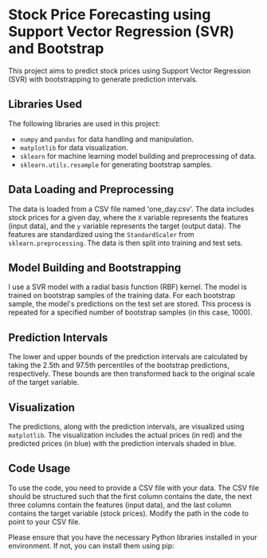 # Stock Price Forecasting using Support Vector Regression (SVR) and Bootstrap

This project aims to predict stock prices using Support Vector Regression (SVR) with bootstrapping to generate prediction intervals.

## Libraries Used

The following libraries are used in this project:

- `numpy` and `pandas` for data handling and manipulation.
- `matplotlib` for data visualization.
- `sklearn` for machine learning model building and preprocessing of data.
- `sklearn.utils.resample` for generating bootstrap samples.

## Data Loading and Preprocessing

The data is loaded from a CSV file named 'one_day.csv'. The data includes stock prices for a given day, where the `X` variable represents the features (input data), and the `y` variable represents the target (output data). The features are standardized using the `StandardScaler` from `sklearn.preprocessing`. The data is then split into training and test sets.

## Model Building and Bootstrapping

I use a SVR model with a radial basis function (RBF) kernel. The model is trained on bootstrap samples of the training data. For each bootstrap sample, the model's predictions on the test set are stored. This process is repeated for a specified number of bootstrap samples (in this case, 1000).

## Prediction Intervals

The lower and upper bounds of the prediction intervals are calculated by taking the 2.5th and 97.5th percentiles of the bootstrap predictions, respectively. These bounds are then transformed back to the original scale of the target variable.

## Visualization

The predictions, along with the prediction intervals, are visualized using `matplotlib`. The visualization includes the actual prices (in red) and the predicted prices (in blue) with the prediction intervals shaded in blue.

## Code Usage

To use the code, you need to provide a CSV file with your data. The CSV file should be structured such that the first column contains the date, the next three columns contain the features (input data), and the last column contains the target variable (stock prices). Modify the path in the code to point to your CSV file.

Please ensure that you have the necessary Python libraries installed in your environment. If not, you can install them using pip:

